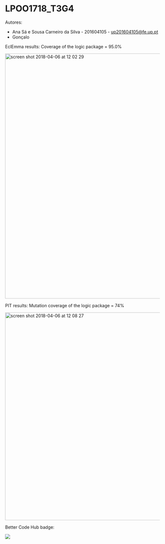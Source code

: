 # LPOO1718_T3G4


Autores: 
- Ana Sá e Sousa Carneiro da Silva - 201604105 - up201604105@fe.up.pt
- Gonçalo

EclEmma results: Coverage of the logic package = 95.0%

<img width="795" alt="screen shot 2018-04-06 at 12 02 29" src="https://user-images.githubusercontent.com/31972761/38418110-f39ce9f2-3992-11e8-85cd-c3ecc0a8f19e.png">


PIT results: Mutation coverage of the logic package = 74%

<img width="674" alt="screen shot 2018-04-06 at 12 08 27" src="https://user-images.githubusercontent.com/31972761/38418173-3e1219d0-3993-11e8-9d7c-7ac9d8346e45.png">


Better Code Hub badge: 

<img src='https://bettercodehub.com/edge/badge/mrpinemyapple/LPOO1718_T3G4?branch=master&token=7186c98fe6a500a90757818448e2d7425f31221e'>
